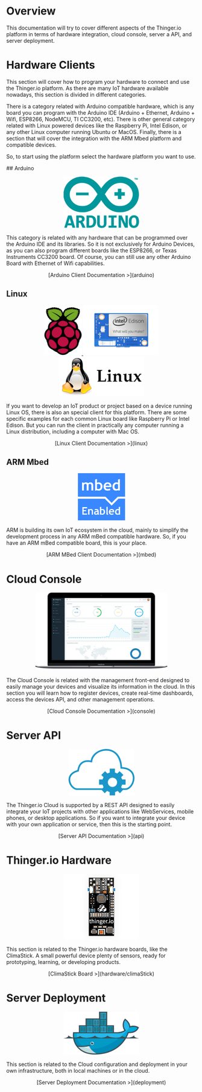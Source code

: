 Overview
========

This documentation will try to cover different aspects of the Thinger.io platform in terms of hardware integration, cloud console, server a API, and server deployment.

# Hardware Clients

This section will cover how to program your hardware to connect and use the Thinger.io platform. As there are many IoT hardware available nowadays, this section is divided in different categories.

There is a category related with Arduino compatible hardware, which is any board you can program with the Arduino IDE (Arduino + Ethernet, Arduino + Wifi, ESP8266, NodeMCU, TI CC3200, etc). There is other general category related with Linux powered devices like the Raspberry Pi, Intel Edison, or any other Linux computer running Ubuntu or MacOS. Finally, there is a section that will cover the integration with the ARM Mbed platform and compatible devices.

So, to start using the platform select the hardware platform you want to use.

## Arduino

<p align="center">
<img src="assets/arduino-logo.png" width="200px">
</p>


This category is related with any hardware that can be programmed over the Arduino IDE and its libraries. So it is not exclusively for Arduino Devices, as you can also program different boards like the ESP8266, or Texas Instruments CC3200 board. Of course, you can still use any other Arduino Board with Ethernet of Wifi capabilities.

<p align="center">
[Arduino Client Documentation >](arduino)
</p>

## Linux

<p align="center">
<a href="linux">
<img src="assets/raspberry-pi.png" width="100px">
</a>
<img src="assets/computer_edison.png" width="200px">
<img src="assets/linux-logo.png" width="225px">
</p>

If you want to develop an IoT product or project based on a device running Linux OS, there is also an special client for this platform. There are some specific examples for each common Linux board like Raspberry Pi or Intel Edison. But you can run the client in practically any computer running a Linux distribution, including a computer with Mac OS.

<p align="center">
[Linux Client Documentation >](linux)
</p>

## ARM Mbed

<p align="center">
<img src="assets/mbed-enabled-logo.png" width="125px">
</p>

ARM is building its own IoT ecosystem in the cloud, mainly to simplify the development process in any ARM mBed compatible hardware. So, if you have an ARM mBed compatible board, this is your place.

<p align="center">
[ARM MBed Client Documentation >](mbed)
</p>

Cloud Console
=============

<p align="center">
<a href="console">
<img src="assets/console.png" width="350px">
</a>
</p>

The Cloud Console is related with the management front-end designed to easily manage your devices and visualize its information in the cloud. In this section you will learn how to register devices, create real-time dashboards, access the devices API, and other management operations.

<p align="center">
[Cloud Console Documentation >](console)
</p>

Server API
==========

<p align="center">
<img src="assets/api.png" width="175px">
</p>

The Thinger.io Cloud is supported by a REST API designed to easily integrate your IoT projects with other applications like WebServices, mobile phones, or desktop applications. So if you want to integrate your device with your own application or service, then this is the starting point.

<p align="center">
[Server API Documentation >](api)
</p>

Thinger.io Hardware
===================

<p align="center">
<img src="assets/climastick.jpg" width="200px">
</p>

This section is related to the Thinger.io hardware boards, like the ClimaStick. A small powerful device plenty of sensors, ready for prototyping, learning, or developing products.

<p align="center">
[ClimaStick Board >](hardware/climaStick)
</p>

Server Deployment
=================

<p align="center">
<img src="assets/docker-logo.png" width="200px">
</p>

This section is related to the Cloud configuration and deployment in your own infrastructure, both in local machines or in the cloud.

<p align="center">
[Server Deployment Documentation >](deployment)
</p>


